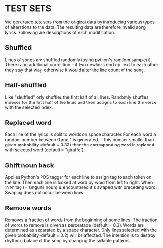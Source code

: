 # TEST SETS
We generated test sets from the original data by introducing various types of alterations to the data. The resulting data are therefore invalid song lyrics. Following are descriptions of each modification.

## Shuffled 
Lines of songs are shuffled randomly (using python's ramdom.sample()). There is no additional correction - if two newlines end up next to each other they stay that way, otherwise it would alter the line count of the song.

## Half-shuffled
Like "shuffled" only shuffles the first half of all lines. Randomly shuffles indexes for the first half of the lines and then assigns to each line the verse with the selected index.

## Replaced word
Each line of the lyrics is split to words on space character. For each word a random number between 0 and 1 is generated. If this number smaller than given probability (default = 0.33) then the corresponding word is replaced with selected word (default = "giraffe").

## Shift noun back
Applies Python's POS tagger for each line to assign tag to each token on the line. Then each line is looked at word by word from left to right. When 'NN' tag (= singular noun) is encountered it's swaped with preceding word. Swaping does not occur between lines.

## Remove words
Removes a fraction of words from the beginning of some lines. The fraction of words to remove is given as percentage (default = 0.3). Words are determined as separated by a space character. Only lines selected with the given probability (default = 0.2) will be affected. The intention is to destroy rhythmic balace of the song by changing the syllable patterns.